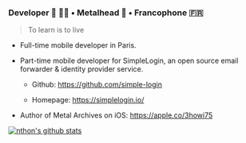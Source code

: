 ### Developer  👨‍💻 • Metalhead 🤘 • Francophone 🇫🇷
> To learn is to live

- Full-time mobile developer in Paris.

- Part-time mobile developer for SimpleLogin, an open source email forwarder & identity provider service.

  - Github: https://github.com/simple-login

  - Homepage: https://simplelogin.io/

- Author of Metal Archives on iOS: https://apple.co/3howi75
<!--
**ntnhon/ntnhon** is a ✨ _special_ ✨ repository because its `README.md` (this file) appears on your GitHub profile.

Here are some ideas to get you started:

- 🔭 I’m currently working on ...
- 🌱 I’m currently learning ...
- 👯 I’m looking to collaborate on ...
- 🤔 I’m looking for help with ...
- 💬 Ask me about ...
- 📫 How to reach me: ...
- 😄 Pronouns: ...
- ⚡ Fun fact: ...
-->

[![nthon's github stats](https://github-readme-stats.vercel.app/api?username=ntnhon&show_icons=true&show_icons=true&theme=buefy&count_private=true&cache_seconds=1800&line_height=24)](https://github.com/ntnhon)
